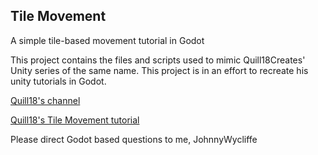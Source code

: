 Tile Movement
---
A simple tile-based movement tutorial in Godot

This project contains the files and scripts used to mimic Quill18Creates' Unity series of the same name. This project is in an effort to recreate his unity tutorials in Godot.

[Quill18's channel](https://www.youtube.com/channel/UCPXOQq7PWh5OdCwEO60Y8jQ "Quill18's channel")

[Quill18's Tile Movement tutorial](https://www.youtube.com/watch?v=kYeTW2Zr8NA&list=PLbghT7MmckI55gwJLrDz0UtNfo9oC0K1Q "Tile Movement tutorial")

Please direct Godot based questions to me, JohnnyWycliffe

